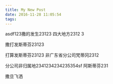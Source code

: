 ```yaml
---
title: My New Post
date: 2016-11-28 11:05:54
tags:
---
```


asdf123撒的发生23123
四大地方2312
3

撒打发斯蒂芬23123


打算发斯蒂芬23123
非广东省分公司梵蒂冈2312

分公司非归属地2341234234235354sf
阿斯蒂芬231


撒旦飞洒
